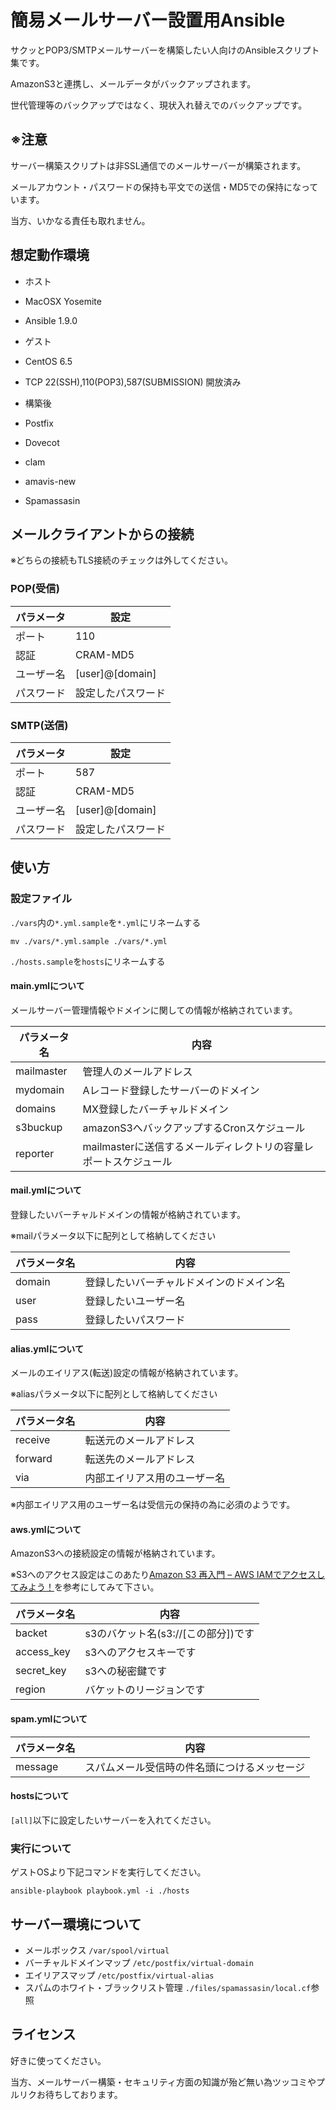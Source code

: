 # 簡易メールサーバー設置用Ansible

サクッとPOP3/SMTPメールサーバーを構築したい人向けのAnsibleスクリプト集です。

AmazonS3と連携し、メールデータがバックアップされます。

世代管理等のバックアップではなく、現状入れ替えでのバックアップです。

## ※注意

サーバー構築スクリプトは非SSL通信でのメールサーバーが構築されます。

メールアカウント・パスワードの保持も平文での送信・MD5での保持になっています。

当方、いかなる責任も取れません。


## 想定動作環境

- ホスト
 - MacOSX Yosemite
 - Ansible 1.9.0

- ゲスト
 - CentOS 6.5
 - TCP 22(SSH),110(POP3),587(SUBMISSION) 開放済み

- 構築後
 - Postfix
 - Dovecot
 - clam
 - amavis-new
 - Spamassasin

## メールクライアントからの接続

※どちらの接続もTLS接続のチェックは外してください。

### POP(受信)
パラメータ | 設定
-----------|------
ポート | 110
認証 | CRAM-MD5
ユーザー名 | [user]@[domain]
パスワード | 設定したパスワード

### SMTP(送信)
パラメータ | 設定
-----------|------
ポート | 587
認証 | CRAM-MD5
ユーザー名 | [user]@[domain]
パスワード | 設定したパスワード

## 使い方

### 設定ファイル
`./vars`内の`*.yml.sample`を`*.yml`にリネームする
```
mv ./vars/*.yml.sample ./vars/*.yml
```

`./hosts.sample`を`hosts`にリネームする

#### main.ymlについて

メールサーバー管理情報やドメインに関しての情報が格納されています。

パラメータ名  | 内容
--------------|------
mailmaster | 管理人のメールアドレス
mydomain | Aレコード登録したサーバーのドメイン
domains | MX登録したバーチャルドメイン
s3buckup | amazonS3へバックアップするCronスケジュール
reporter | mailmasterに送信するメールディレクトリの容量レポートスケジュール

#### mail.ymlについて

登録したいバーチャルドメインの情報が格納されています。

※mailパラメータ以下に配列として格納してください

パラメータ名  | 内容
--------------|------
domain | 登録したいバーチャルドメインのドメイン名
user   | 登録したいユーザー名
pass   | 登録したいパスワード

#### alias.ymlについて

メールのエイリアス(転送)設定の情報が格納されています。

※aliasパラメータ以下に配列として格納してください

パラメータ名  | 内容
--------------|------
receive | 転送元のメールアドレス
forward  | 転送先のメールアドレス
via     | 内部エイリアス用のユーザー名

※内部エイリアス用のユーザー名は受信元の保持の為に必須のようです。

#### aws.ymlについて

AmazonS3への接続設定の情報が格納されています。

※S3へのアクセス設定はこのあたり[Amazon S3 再入門 – AWS IAMでアクセスしてみよう！](http://blog.cloudpack.jp/2014/08/12/revival-amazon-s3-using-aws-iam-with-cyberduck/)を参考にしてみて下さい。

パラメータ名  | 内容
--------------|------
backet | s3のバケット名(s3://[この部分])です
access_key | s3へのアクセスキーです
secret_key | s3への秘密鍵です
region | バケットのリージョンです

#### spam.ymlについて
パラメータ名  | 内容
--------------|------
message | スパムメール受信時の件名頭につけるメッセージ

#### hostsについて
``[all]``以下に設定したいサーバーを入れてください。

### 実行について
ゲストOSより下記コマンドを実行してください。

```
ansible-playbook playbook.yml -i ./hosts
```

## サーバー環境について
- メールボックス ```/var/spool/virtual```
- バーチャルドメインマップ ```/etc/postfix/virtual-domain```
- エイリアスマップ ```/etc/postfix/virtual-alias```
- スパムのホワイト・ブラックリスト管理 ```./files/spamassasin/local.cf```参照

## ライセンス
好きに使ってください。

当方、メールサーバー構築・セキュリティ方面の知識が殆ど無い為ツッコミやプルリクお待ちしております。
